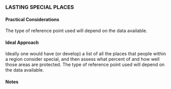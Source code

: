 ### **LASTING SPECIAL PLACES**
#### Practical Considerations

The type of reference point used will depend on the data available.

#### Ideal Approach

Ideally one would have (or develop) a list of all the places that people within a region consider special, and then assess what percent of and how well those areas are protected. The type of reference point used will depend on the data available.

#### Notes

<!---LSP in the global are the same as MPA resilience protected areas--->
